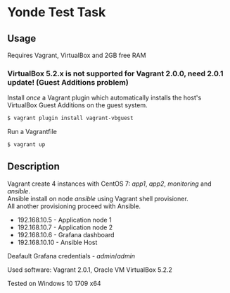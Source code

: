 # Yonde Test Task

## Usage

Requires Vagrant, VirtualBox and 2GB free RAM

### VirtualBox 5.2.x is not supported for Vagrant 2.0.0, need 2.0.1 update! (Guest Additions problem)  
Install *once* a Vagrant plugin which automatically installs the host's VirtualBox Guest Additions on the guest system.
```bash
$ vagrant plugin install vagrant-vbguest
```
Run a Vagrantfile
```bash
$ vagrant up
```

## Description

Vagrant create 4 instances with CentOS 7: *app1*, *app2*, *monitoring* and *ansible*.  
Ansible install on node *ansible* using Vagrant shell provisioner.  
All another provisioning proceed with Ansible.  

* 192.168.10.5 - Application node 1  
* 192.168.10.7 - Application node 2  
* 192.168.10.6 - Grafana dashboard  
* 192.168.10.10 - Ansible Host  

Deafault Grafana credentials - *admin*/*admin*  

Used software:  Vagrant 2.0.1, Oracle VM VirtualBox 5.2.2  

Tested on Windows 10 1709 x64  


